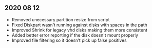 ## 2020 08 12
- Removed unecessary partition resize from script
- Fixed Diskpart wasn't running against disks with spaces in the path
- Improved Shrink for legacy vhd disks making them more consistent
- Added better error reporting if the disk doesn't mount properly
- Improved file filtering so it doesn't pick up false positives